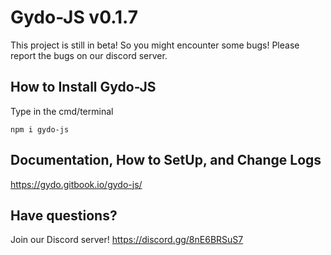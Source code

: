 # Gydo-JS v0.1.7

This project is still in beta! So you might encounter some bugs! Please report the bugs on our discord server.

## How to Install Gydo-JS

Type in the cmd/terminal

`
npm i gydo-js
`

## Documentation, How to SetUp, and Change Logs
https://gydo.gitbook.io/gydo-js/



## Have questions?
Join our Discord server!
https://discord.gg/8nE6BRSuS7
